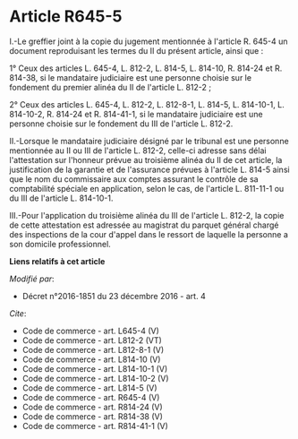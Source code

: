 # Article R645-5

I.-Le greffier joint à la copie du jugement mentionnée à l'article R. 645-4 un document reproduisant les termes du II du
présent article, ainsi que : 

1° Ceux des articles L. 645-4, L. 812-2, L. 814-5, L. 814-10, R. 814-24 et R. 814-38, si le mandataire judiciaire est une
personne choisie sur le fondement du premier alinéa du II de l'article L. 812-2 ; 

2° Ceux des articles L. 645-4, L. 812-2, L. 812-8-1, L. 814-5, L. 814-10-1, L. 814-10-2, R. 814-24 et R. 814-41-1, si le
mandataire judiciaire est une personne choisie sur le fondement du III de l'article L. 812-2. 

II.-Lorsque le mandataire judiciaire désigné par le tribunal est une personne mentionnée au II ou III de l'article L. 812-2,
celle-ci adresse sans délai l'attestation sur l'honneur prévue au troisième alinéa du II de cet article, la justification de
la garantie et de l'assurance prévues à l'article L. 814-5 ainsi que le nom du commissaire aux comptes assurant le contrôle
de sa comptabilité spéciale en application, selon le cas, de l'article L. 811-11-1 ou du III de l'article L. 814-10-1. 

III.-Pour l'application du troisième alinéa du III de l'article L. 812-2, la copie de cette attestation est adressée au
magistrat du parquet général chargé des inspections de la cour d'appel dans le ressort de laquelle la personne a son domicile
professionnel.

**Liens relatifs à cet article**

_Modifié par_:

  - Décret n°2016-1851 du 23 décembre 2016 - art. 4

_Cite_:

  - Code de commerce - art. L645-4 (V)
  - Code de commerce - art. L812-2 (VT)
  - Code de commerce - art. L812-8-1 (V)
  - Code de commerce - art. L814-10 (V)
  - Code de commerce - art. L814-10-1 (V)
  - Code de commerce - art. L814-10-2 (V)
  - Code de commerce - art. L814-5 (V)
  - Code de commerce - art. R645-4 (V)
  - Code de commerce - art. R814-24 (V)
  - Code de commerce - art. R814-38 (V)
  - Code de commerce - art. R814-41-1 (V)
